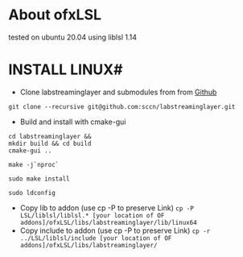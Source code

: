 # About ofxLSL
tested on ubuntu 20.04 using liblsl 1.14

# INSTALL LINUX#
* Clone labstreaminglayer and submodules from from [Github](https://github.com/sccn/labstreaminglayer "https://github.com/sccn/labstreaminglayer")
```
git clone --recursive git@github.com:sccn/labstreaminglayer.git
```
* Build and install with cmake-gui
```
cd labstreaminglayer &&
mkdir build && cd build
cmake-gui ..
```
```
make -j`nproc`
```
```
sudo make install 
```
```
sudo ldconfig
```
* Copy lib to addon (use cp -P to preserve Link)
`cp -P  LSL/liblsl/liblsl.* [your location of OF addons]/ofxLSL/libs/labstreaminglayer/lib/linux64`
* Copy include to addon (use cp -P to preserve Link)
`cp -r ../LSL/liblsl/include [your location of OF addons]/ofxLSL/libs/labstreaminglayer/`

